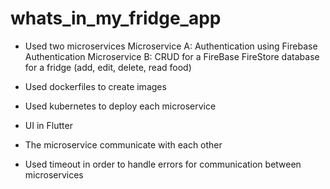 # whats_in_my_fridge_app

* Used two microservices
Microservice A: Authentication using Firebase Authentication
Microservice B: CRUD for a FireBase FireStore database for a fridge (add, edit, delete, read food)

* Used dockerfiles to create images

* Used kubernetes to deploy each microservice

* UI in Flutter

* The microservice communicate with each other

* Used timeout in order to handle errors for communication between microservices